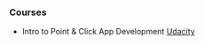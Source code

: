 
### Courses

- Intro to Point & Click App Development [Udacity](https://www.udacity.com/course/intro-to-point-click-app-development--ud162)